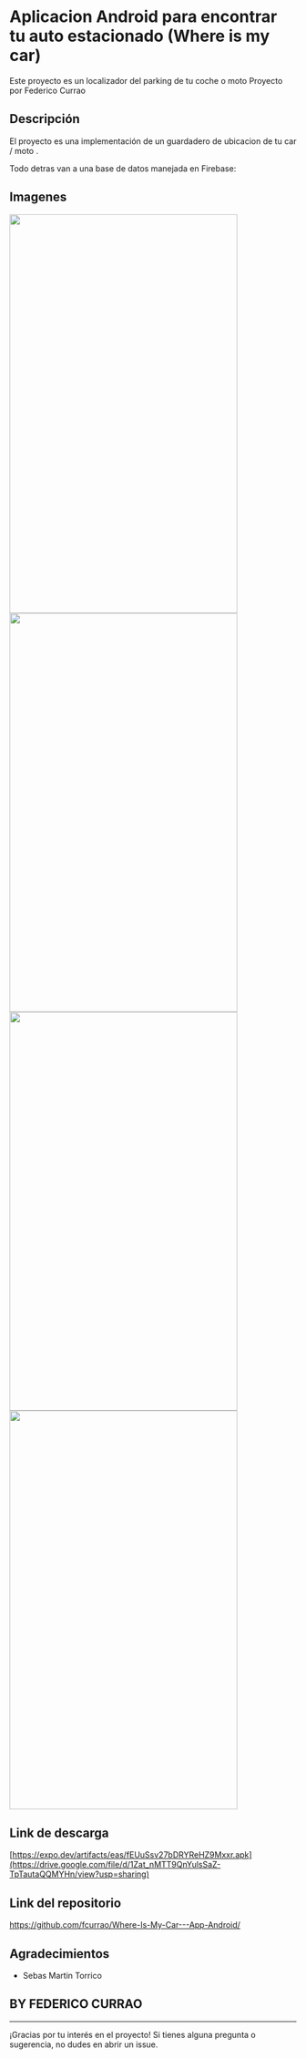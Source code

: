 # Aplicacion Android para encontrar tu auto estacionado (Where is my car)
Este proyecto es un localizador del parking de tu coche o moto 
 Proyecto  por Federico Currao


## Descripción

El proyecto  es una implementación de un guardadero de ubicacion de tu car / moto .

Todo detras van a una base de datos manejada en Firebase:



## Imagenes

<img src="https://github.com/fcurrao/Where-Is-My-Car---App-Android/assets/68132577/a1bf4418-66f4-4921-b474-3535078cf21d" width="400" height="700" />

<img src="https://github.com/fcurrao/Where-Is-My-Car---App-Android/assets/68132577/18711bf4-e013-4397-92ed-1d06afc28cd1" width="400" height="700" />

<img src="https://github.com/fcurrao/Where-Is-My-Car---App-Android/assets/68132577/2e0a50a5-b15e-4444-b883-5e95d7828054" width="400" height="700" />

<img src="https://github.com/fcurrao/Where-Is-My-Car---App-Android/assets/68132577/bdcedc53-565f-4e8b-91da-290be0850138" width="400" height="700" />


 
## Link de descarga

[https://expo.dev/artifacts/eas/fEUuSsv27bDRYReHZ9Mxxr.apk](https://drive.google.com/file/d/1Zat_nMTT9QnYulsSaZ-TpTautaQQMYHn/view?usp=sharing)

## Link del repositorio
https://github.com/fcurrao/Where-Is-My-Car---App-Android/



## Agradecimientos
- Sebas Martin Torrico

## BY FEDERICO CURRAO
---

¡Gracias por tu interés en el proyecto! Si tienes alguna pregunta o sugerencia, no dudes en abrir un issue.
